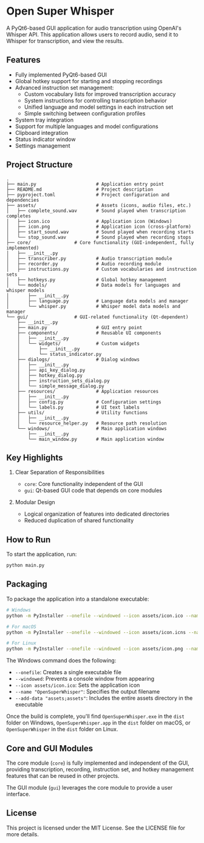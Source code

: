 # Open Super Whisper

A PyQt6-based GUI application for audio transcription using OpenAI's Whisper API. This application allows users to record audio, send it to Whisper for transcription, and view the results.

## Features

- Fully implemented PyQt6-based GUI
- Global hotkey support for starting and stopping recordings
- Advanced instruction set management:
  - Custom vocabulary lists for improved transcription accuracy
  - System instructions for controlling transcription behavior
  - Unified language and model settings in each instruction set
  - Simple switching between configuration profiles
- System tray integration
- Support for multiple languages and model configurations
- Clipboard integration
- Status indicator window
- Settings management

## Project Structure

```
.
├── main.py                      # Application entry point
├── README.md                    # Project description
├── pyproject.toml               # Project configuration and dependencies
├── assets/                      # Assets (icons, audio files, etc.)
│   ├── complete_sound.wav       # Sound played when transcription completes
│   ├── icon.ico                 # Application icon (Windows)
│   ├── icon.png                 # Application icon (cross-platform)
│   ├── start_sound.wav          # Sound played when recording starts
│   └── stop_sound.wav           # Sound played when recording stops
├── core/                # Core functionality (GUI-independent, fully implemented)
│   ├── __init__.py
│   ├── transcriber.py           # Audio transcription module
│   ├── recorder.py              # Audio recording module
│   ├── instructions.py          # Custom vocabularies and instruction sets
│   ├── hotkeys.py               # Global hotkey management
│   └── models/                  # Data models for languages and whisper models
│       ├── __init__.py
│       ├── language.py          # Language data models and manager
│       └── whisper.py           # Whisper model data models and manager
└── gui/                 # GUI-related functionality (Qt-dependent)
    ├── __init__.py
    ├── main.py                  # GUI entry point
    ├── components/              # Reusable UI components
    │   ├── __init__.py
    │   └── widgets/             # Custom widgets
    │       ├── __init__.py
    │       └── status_indicator.py
    ├── dialogs/                 # Dialog windows
    │   ├── __init__.py
    │   ├── api_key_dialog.py
    │   ├── hotkey_dialog.py
    │   ├── instruction_sets_dialog.py
    │   └── simple_message_dialog.py
    ├── resources/               # Application resources
    │   ├── __init__.py
    │   ├── config.py            # Configuration settings
    │   └── labels.py            # UI text labels
    ├── utils/                   # Utility functions
    │   ├── __init__.py
    │   └── resource_helper.py   # Resource path resolution
    └── windows/                 # Main application windows
        ├── __init__.py
        └── main_window.py       # Main application window
```

## Key Highlights

1. Clear Separation of Responsibilities
   - `core`: Core functionality independent of the GUI
   - `gui`: Qt-based GUI code that depends on core modules

2. Modular Design
   - Logical organization of features into dedicated directories
   - Reduced duplication of shared functionality

## How to Run

To start the application, run:

```bash
python main.py
```

## Packaging

To package the application into a standalone executable:

```bash
# Windows
python -m PyInstaller --onefile --windowed --icon assets/icon.ico --name "OpenSuperWhisper" --add-data "assets;assets" main.py

# For macOS
python -m PyInstaller --onefile --windowed --icon assets/icon.icns --name "OpenSuperWhisper" --add-data "assets:assets" main.py

# For Linux
python -m PyInstaller --onefile --windowed --icon assets/icon.png --name "OpenSuperWhisper" --add-data "assets:assets" main.py
```

The Windows command does the following:
- `--onefile`: Creates a single executable file
- `--windowed`: Prevents a console window from appearing
- `--icon assets/icon.ico`: Sets the application icon
- `--name "OpenSuperWhisper"`: Specifies the output filename
- `--add-data "assets;assets"`: Includes the entire assets directory in the executable

Once the build is complete, you'll find `OpenSuperWhisper.exe` in the `dist` folder on Windows, `OpenSuperWhisper.app` in the `dist` folder on macOS, or `OpenSuperWhisper` in the `dist` folder on Linux.

## Core and GUI Modules

The core module (`core`) is fully implemented and independent of the GUI, providing transcription, recording, instruction set, and hotkey management features that can be reused in other projects.

The GUI module (`gui`) leverages the core module to provide a user interface.

## License

This project is licensed under the MIT License. See the LICENSE file for more details.
